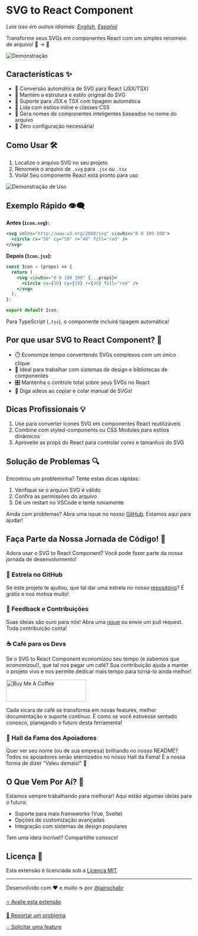 # SVG to React Component

*Leia isso em outros idiomas: [English](../README.md), [Español](./README_es.md)*

Transforme seus SVGs em componentes React com um simples renomeio de arquivo! 🎨 → 🚀

![Demonstração](caminho/para/o-gif.gif)

## Características ✨

- 🔄 Conversão automática de SVG para React (JSX/TSX)
- 🎨 Mantém a estrutura e estilo original do SVG
- 🚀 Suporte para JSX e TSX com tipagem automática
- 💅 Lida com estilos inline e classes CSS
- 📝 Gera nomes de componentes inteligentes baseados no nome do arquivo
- 🔧 Zero configuração necessária!

## Como Usar 🛠️

1. Localize o arquivo SVG no seu projeto
2. Renomeie o arquivo de `.svg` para `.jsx` ou `.tsx`
3. Voilà! Seu componente React está pronto para uso

![Demonstração de Uso](images/demo.gif)

## Exemplo Rápido 👁️‍🗨️

**Antes (`icon.svg`):**

```svg
<svg xmlns="http://www.w3.org/2000/svg" viewBox="0 0 100 100">
  <circle cx="50" cy="50" r="40" fill="red" />
</svg>
```

**Depois (`Icon.jsx`):**

```jsx
const Icon = (props) => {
  return (
    <svg viewBox="0 0 100 100" {...props}>
      <circle cx={50} cy={50} r={40} fill="red" />
    </svg>
  );
};

export default Icon;
```

Para TypeScript (`.tsx`), o componente incluirá tipagem automática!

## Por que usar SVG to React Component? 🤔

- ⏱️ Economize tempo convertendo SVGs complexos com um único clique
- 🧩 Ideal para trabalhar com sistemas de design e bibliotecas de componentes
- 🎛️ Mantenha o controle total sobre seus SVGs no React
- 🚫 Diga adeus ao copiar e colar manual de SVGs!

## Dicas Profissionais 💡

1. Use para converter ícones SVG em componentes React reutilizáveis
2. Combine com styled-components ou CSS Modules para estilos dinâmicos
3. Aproveite as props do React para controlar cores e tamanhos do SVG

## Solução de Problemas 🔍

Encontrou um probleminha? Tente estas dicas rápidas:

1. Verifique se o arquivo SVG é válido
2. Confira as permissões do arquivo
3. Dê um restart no VSCode e tente novamente

Ainda com problemas? Abra uma issue no nosso [GitHub](https://github.com/jairochabr/svg-to-react-component/issues). Estamos aqui para ajudar!

## Faça Parte da Nossa Jornada de Código! 🚀

Adora usar o SVG to React Component? Você pode fazer parte da nossa jornada de desenvolvimento!

### 🌟 Estrela no GitHub

Se este projeto te ajudou, que tal dar uma estrela no nosso [repositório](https://github.com/your-username/svg-to-react-component)? É grátis e nos motiva muito!

### 🐛 Feedback e Contribuições

Suas ideias são ouro para nós! Abra uma [issue](https://github.com/your-username/svg-to-react-component/issues) ou envie um pull request. Toda contribuição conta!

### ☕ Café para os Devs

Se o SVG to React Component economizou seu tempo (e sabemos que economizou!), que tal nos pagar um café? Sua contribuição ajuda a manter o projeto vivo e nos permite dedicar mais tempo para torná-lo ainda melhor!

<a href="https://www.buymeacoffee.com/your-username" target="_blank"><img src="https://cdn.buymeacoffee.com/buttons/v2/default-yellow.png" alt="Buy Me A Coffee" style="height: 60px !important;width: 217px !important;" ></a>

Cada xícara de café se transforma em novas features, melhor documentação e suporte contínuo. É como se você estivesse sentado conosco, planejando o futuro desta ferramenta!

### 🎉 Hall da Fama dos Apoiadores

Quer ver seu nome (ou de sua empresa) brilhando no nosso README? Todos os apoiadores serão eternizados no nosso Hall da Fama! É a nossa forma de dizer "Valeu demais!" 🙏

## O Que Vem Por Aí? 🔮

Estamos sempre trabalhando para melhorar! Aqui estão algumas ideias para o futuro:

- Suporte para mais frameworks (Vue, Svelte)
- Opções de customização avançadas
- Integração com sistemas de design populares

Tem uma ideia incrível? Compartilhe conosco!

## Licença 📄

Esta extensão é licenciada sob a [Licença MIT](LICENSE.md).

---

Desenvolvido com ❤️ e muito ☕ por [@jairochabr](https://github.com/jairochabr)

[⭐ Avalie esta extensão](https://marketplace.visualstudio.com/items?itemName=jairochabr-publisher.svg-to-react-component&ssr=false#review-details)

[🐛 Reportar um problema](https://github.com/jairochabr/svg-to-react/issues)

[💡 Solicitar uma feature](https://github.com/jairochabr/svg-to-react/issues)
